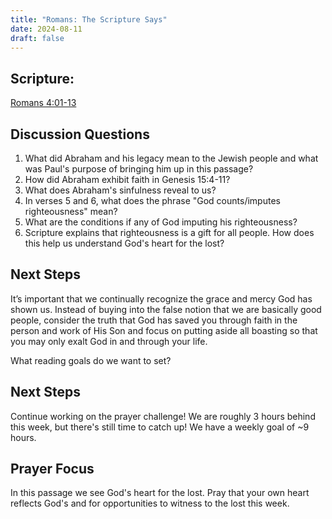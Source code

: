 ```yaml
---
title: "Romans: The Scripture Says"
date: 2024-08-11
draft: false
---
```

 
## Scripture:
[Romans 4:01-13](https://www.bible.com/bible/59/ROM.4.ESV)

## Discussion Questions
1. What did Abraham and his legacy mean to the Jewish people and what was Paul's purpose of bringing him up in this passage?
2. How did Abraham exhibit faith in Genesis 15:4-11?
3. What does Abraham's sinfulness reveal to us?
4. In verses 5 and 6, what does the phrase "God counts/imputes righteousness" mean?
5. What are the conditions if any of God imputing his righteousness?
6. Scripture explains that righteousness is a gift for all people. How does this help us understand God's heart for the lost?

## Next Steps
It’s important that we continually recognize the grace and mercy God has shown us. Instead of
buying into the false notion that we are basically good people, consider the truth that God has
saved you through faith in the person and work of His Son and focus on putting aside all boasting
so that you may only exalt God in and through your life.

What reading goals do we want to set?

## Next Steps
Continue working on the prayer challenge! We are roughly 3 hours behind this week, but there's still time to catch up! We have a weekly goal of ~9 hours.

## Prayer Focus
In this passage we see God's heart for the lost. Pray that your own heart reflects God's and for opportunities to witness to the lost this week. 